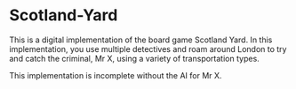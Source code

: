 # Scotland-Yard
This is a digital implementation of the board game Scotland Yard. In this implementation, you use multiple detectives and roam 
around London to try and catch the criminal, Mr X, using a variety of transportation types.

This implementation is incomplete without the AI for Mr X.
